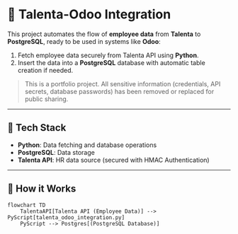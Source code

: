 # 👥 Talenta-Odoo Integration

This project automates the flow of **employee data** from **Talenta** to **PostgreSQL**, ready to be used in systems like **Odoo**:

1. Fetch employee data securely from Talenta API using **Python**.
2. Insert the data into a **PostgreSQL** database with automatic table creation if needed.

> This is a portfolio project. All sensitive information (credentials, API secrets, database passwords) has been removed or replaced for public sharing.

---

## 🔧 Tech Stack

- **Python**: Data fetching and database operations
- **PostgreSQL**: Data storage
- **Talenta API**: HR data source (secured with HMAC Authentication)

---

## 🚀 How it Works

```mermaid
flowchart TD
    TalentaAPI[Talenta API (Employee Data)] --> PyScript[talenta_odoo_integration.py]
    PyScript --> Postgres[(PostgreSQL Database)]
